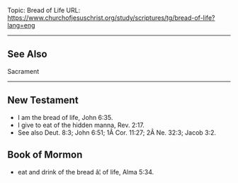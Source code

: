 Topic: Bread of Life
URL: https://www.churchofjesuschrist.org/study/scriptures/tg/bread-of-life?lang=eng

---

## See Also

Sacrament

---

## New Testament

- I am the bread of life, John 6:35.
- I give to eat of the hidden manna, Rev. 2:17.
- See also Deut. 8:3; John 6:51; 1Â Cor. 11:27; 2Â Ne. 32:3; Jacob 3:2.

## Book of Mormon

- eat and drink of the bread â¦ of life, Alma 5:34.

